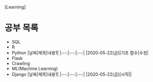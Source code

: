 [Learning]

# 공부 목록
  * SQL
  * R
  * Python
    |날짜|제목|내용1|
    |:--:|:--:|:--:|
    |2020-05-22(금)|기초 함수|수정|
  * Flask
  * Crawling
  * ML(Machine Learning)
  * Django
    |날짜|제목|내용1|
    |:--:|:--:|:--:|
    |2020-05-22(금)|시작||